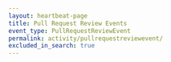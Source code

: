 ```yaml
---
layout: heartbeat-page
title: Pull Request Review Events
event_type: PullRequestReviewEvent
permalink: activity/pullrequestreviewevent/
excluded_in_search: true
---
```

